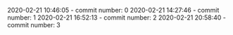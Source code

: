 2020-02-21 10:46:05 - commit number: 0
2020-02-21 14:27:46 - commit number: 1
2020-02-21 16:52:13 - commit number: 2
2020-02-21 20:58:40 - commit number: 3
